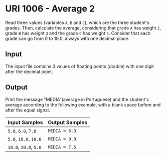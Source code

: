 # URI 1006 - Average 2
Read three values (variables `A`, `B` and `C`), which are the three student's grades.
Then, calculate the average, considering that grade `A` has weight `2`, grade `B` has weight `3` and the grade `C` has weight `5`.
Consider that each grade can go from 0 to 10.0, always with one decimal place.

## Input
The input file contains 3 values of floating points (double) with one digit after the decimal point.

## Output
Print the message "MEDIA"(average in Portuguese) and the student's average according to the following example, with a blank space before and after the equal signal.

|Input Samples|Output Samples|
|:-|:-|
|`5.0`, `6.0`, `7.0`|`MEDIA = 6.3`|
|`5.0`, `10.0`, `10.0`|`MEDIA = 9.0`|
|`10.0`, `10.0`, `5.0`|`MEDIA = 7.5`|
